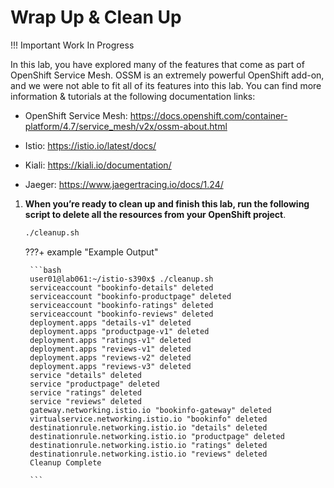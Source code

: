 # Wrap Up & Clean Up

!!! Important
    Work In Progress

In this lab, you have explored many of the features that come as part of OpenShift Service Mesh. OSSM is an extremely powerful OpenShift add-on, and we were not able to fit all of its features into this lab. You can find more information & tutorials at the following documentation links:

* OpenShift Service Mesh: <https://docs.openshift.com/container-platform/4.7/service_mesh/v2x/ossm-about.html>

* Istio: <https://istio.io/latest/docs/>

* Kiali: <https://kiali.io/documentation/>

* Jaeger: <https://www.jaegertracing.io/docs/1.24/>

1. **When you’re ready to clean up and finish this lab, run the following script to delete all the resources from your OpenShift project**.

    ```bash
    ./cleanup.sh
    ```

    ???+ example "Example Output"

        ```bash
        user01@lab061:~/istio-s390x$ ./cleanup.sh 
        serviceaccount "bookinfo-details" deleted
        serviceaccount "bookinfo-productpage" deleted
        serviceaccount "bookinfo-ratings" deleted
        serviceaccount "bookinfo-reviews" deleted
        deployment.apps "details-v1" deleted
        deployment.apps "productpage-v1" deleted
        deployment.apps "ratings-v1" deleted
        deployment.apps "reviews-v1" deleted
        deployment.apps "reviews-v2" deleted
        deployment.apps "reviews-v3" deleted
        service "details" deleted
        service "productpage" deleted
        service "ratings" deleted
        service "reviews" deleted
        gateway.networking.istio.io "bookinfo-gateway" deleted
        virtualservice.networking.istio.io "bookinfo" deleted
        destinationrule.networking.istio.io "details" deleted
        destinationrule.networking.istio.io "productpage" deleted
        destinationrule.networking.istio.io "ratings" deleted
        destinationrule.networking.istio.io "reviews" deleted
        Cleanup Complete

        ```
